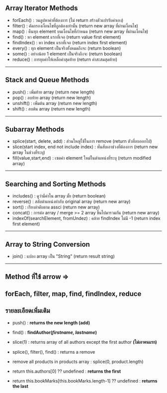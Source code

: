 ## Array Iterator Methods
- forEach() : วนลูปหาค่าที่ต้องการ (ไม่ return สร้างตัวแปรรับค่าเอง)
- filter() : คัดกรองเงื่อนไขที่ถูกต้องเท่านั้น (return new array ที่ผ่านเงื่อนไข)
- map() : คืนทุก element บนเงื่อนไขที่กำหนด (return new array ที่ผ่านเงื่อนไข)
- find() : หา element แรกที่เจอ (return value first element)
- findIndex() : หา index แรกที่เจอ (return index first element)
- every() : ทุก element เป็นจริงทั้งหมดถึงจะ (return boolean)
- some() : อย่างน้อย 1 element เป็นจริงถึงจะ (return boolean)
- reduce() : การยุบค่าให้เหลือค่าสุดท้าย (return ค่าสะสมสุดท้าย)
---

## Stack and Queue Methods
- push() : เพิ่มท้าย array (return new length)
- pop() : ลบท้าย array (return new length)
- unshift() : เพิ่มต้น array (return new length)
- shift() : ลบต้น array (return new length)
---

## Subarray Methods
- splice(start, delete, add) : ส่วนใหญ่ใช้ในการ remove (return ตัวที่ลบออกไป)
- slice(start index, end not include index) : หั่นสับเอาช่วงที่ต้องการ (return new array ในช่วงที่ระบุ)
- fill(value,start,end) : เซตค่า element ใหม่ในตำแหน่งที่ระบุ (return modified array)
---

## Searching and Sorting Methods
- includes() : ดูว่ามีค่าใน array มั้ย (return boolean)
- reverse() : สลับตำแหน่งทำกับ original array (return new array)
- sort() : เรียงลำดับตาม assci (return new array)
- concat() : การต่อ array / merge >= 2 array ขึ้นไปมารวมกัน (return new array)
- indexOf(searchElement, fromUndez) : คล้าย findIndex ไม่มี -1 (return index first element)
---

## Array to String Conversion
- join() : แปลง array เป็น "String" (return result string)
---

## Method ที่ใช้ arrow =>
forEach, filter, map, find, findIndex, reduce
---

## รายละเอียดเพิ่มเติม
- push() : **returns the new length (add)**
- find() : **findAuthor(_firstname, lastname_)**
- slice(1) : returns array of all authors except the first author **(ไม่เอาคนแรก)**
- splice(), filter(), find() : returns a remove

- remove all products in products array : splice(0, product.length)
- return this.authors[0] ?? undefined : **returns the first**
- return this.bookMarks[this.bookMarks.length-1] ?? undefined : **returns the last**
